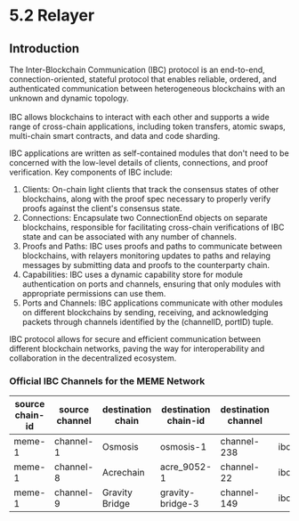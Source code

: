 # 5.2 Relayer

## Introduction

The Inter-Blockchain Communication (IBC) protocol is an end-to-end, connection-oriented, stateful protocol that enables reliable, ordered, and authenticated communication between heterogeneous blockchains with an unknown and dynamic topology. \
\
IBC allows blockchains to interact with each other and supports a wide range of cross-chain applications, including token transfers, atomic swaps, multi-chain smart contracts, and data and code sharding.

IBC applications are written as self-contained modules that don't need to be concerned with the low-level details of clients, connections, and proof verification. Key components of IBC include:

1. Clients: On-chain light clients that track the consensus states of other blockchains, along with the proof spec necessary to properly verify proofs against the client's consensus state.
2. Connections: Encapsulate two ConnectionEnd objects on separate blockchains, responsible for facilitating cross-chain verifications of IBC state and can be associated with any number of channels.
3. Proofs and Paths: IBC uses proofs and paths to communicate between blockchains, with relayers monitoring updates to paths and relaying messages by submitting data and proofs to the counterparty chain.
4. Capabilities: IBC uses a dynamic capability store for module authentication on ports and channels, ensuring that only modules with appropriate permissions can use them.
5. Ports and Channels: IBC applications communicate with other modules on different blockchains by sending, receiving, and acknowledging packets through channels identified by the (channelID, portID) tuple.

IBC protocol allows for secure and efficient communication between different blockchain networks, paving the way for interoperability and collaboration in the decentralized ecosystem.





### Official IBC Channels for the MEME Network

| source chain-id | source channel | destination chain | destination chain-id | destination channel | IBC                                                                  |
| --------------- | -------------- | ----------------- | -------------------- | ------------------- | -------------------------------------------------------------------- |
| meme-1          | channel-1      | Osmosis           | osmosis-1            | channel-238         | ibc/67C89B8B0A70C08F093C909A4DD996DD10E0494C87E28FD9A551697BF173D4CA |
| meme-1          | channel-8      | Acrechain         | acre\_9052-1         | channel-22          | ibc/CEEC70673977A3DA18BAAC51BDDEF82886CCAF2C4DB7C4B4A43799C63C8D1706 |
| meme-1          | channel-9      | Gravity Bridge    | gravity-bridge-3     | channel-149         | ibc/0EB6D5E44D1587D12E222C1155181884098202F56263795259C53536D07C2E65 |

